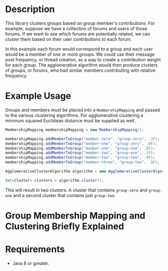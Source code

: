# Description
This library clusters groups based on group member's contributions. For example, suppose we have a collection of forums
and users of those forums. If we want to see which forums are potentially related, we can cluster them based on their
user contributions to each forum.

In this example each forum would correspond to a group and each user would be a member of one or more groups. We could
use their message post frequency, or thread creation, as a way to create a contribution weight for each group. The
agglomerative algorithm would then produce clusters of groups, or forums, who had similar members contributing with
relative frequency.

# Example Usage
Groups and members must be placed into a `MembershipMapping` and passed to the various clustering algorithms. For
agglomerative clustering a minimum squared Euclidean distance must be supplied as well.

```java
MembershipMapping membershipMapping = new MembershipMapping();

membershipMapping.addMemberToGroup("member-zero", "group-zero", .2F);
membershipMapping.addMemberToGroup("member-one", "group-zero", .8F);
membershipMapping.addMemberToGroup("member-one", "group-one", .9F);
membershipMapping.addMemberToGroup("member-two", "group-one", .1F);
membershipMapping.addMemberToGroup("member-two", "group-two", .9F);
membershipMapping.addMemberToGroup("member-three", "group-two", .1F);

AgglomerativeClusterAlgorithm algorithm = new AgglomerativeClusterAlgorithm(membershipMapping, 0.6F);

Set<Cluster> clusters = algorithm.cluster();
```

This will result in two clusters. A cluster that contains `group-zero` and `group-one` and a second cluster that
contains just `group-two`.

# Group Membership Mapping and Clustering Briefly Explained

# Requirements
- Java 8 or greater.
